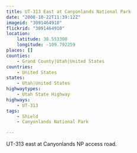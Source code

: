 ```yaml
---
title: UT-313 East at Canyonlands National Park
date: "2008-10-22T11:39:12Z"
imageid: "3091464910"
flickrid: "3091464910"
location:
    latitude: 38.553308
    longitude: -109.792259
places: []
counties:
    - Grand County|Utah|United States
countries:
    - United States
states:
    - Utah|United States
highwaytypes:
    - Utah State Highway
highways:
    - UT-313
tags:
    - Shield
    - Canyonlands National Park

---
```

UT-313 east at Canyonlands NP access road.